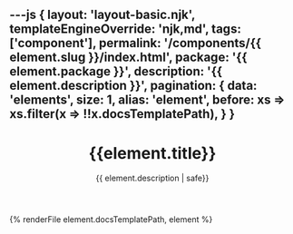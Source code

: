 ---js
{
  layout: 'layout-basic.njk',
  templateEngineOverride: 'njk,md',
  tags: ['component'],
  permalink: '/components/{{ element.slug }}/index.html',
  package: '{{ element.package }}',
  description: '{{ element.description }}',
  pagination: {
    data: 'elements',
    size: 1,
    alias: 'element',
    before: xs => xs.filter(x => !!x.docsTemplatePath),
  }
}
---

<script type="module">
  const CLASS_KEY = 'html-lit-react-snippets';
  const LS_KEY = `${CLASS_KEY}-index`;
  document.addEventListener('expand', async function(event) {
    const PfTabs = await customElements.whenDefined('pf-tabs');
    if (PfTabs.isExpandEvent(event)) {
      const tabs = event.tab.closest('pf-tabs');
      if (tabs.classList.contains(CLASS_KEY)) {
        await tabs.updateComplete;
        localStorage.setItem(LS_KEY, tabs.activeIndex);
        update();
      }
    }
  });
  async function update() {
    for (const tabs of document.querySelectorAll(`pf-tabs.${CLASS_KEY}`)) {
      await tabs.updateComplete;
      tabs.activeIndex = parseInt(localStorage.getItem(LS_KEY) ?? '0');
    }
  }
  update();
</script>

<header class="band">
  <h1>{{element.title}}</h1>

  {{ element.description | safe}}

</header>

{% renderFile element.docsTemplatePath, element %}
